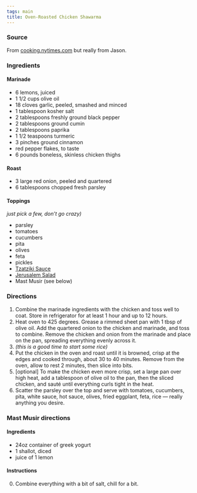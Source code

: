 ```yaml
---
tags: main
title: Oven-Roasted Chicken Shawarma
---
```


### Source
From [cooking.nytimes.com](cooking.nytimes.com) but really from Jason.

### Ingredients

#### Marinade
* 6 lemons, juiced
* 1 1/2 cups olive oil
* 18 cloves garlic, peeled, smashed and minced
* 1 tablespoon kosher salt
* 2 tablespoons freshly ground black pepper
* 2 tablespoons ground cumin
* 2 tablespoons paprika
* 1 1/2 teaspoons turmeric
* 3 pinches ground cinnamon
* red pepper flakes, to taste
* 6 pounds boneless, skinless chicken thighs

#### Roast
* 3 large red onion, peeled and quartered
* 6 tablespoons chopped fresh parsley

#### Toppings

_just pick a few, don’t go crazy)_

* parsley
* tomatoes
* cucumbers
* pita
* olives
* feta
* pickles
* [Tzatziki Sauce](https://www.loveandlemons.com/tzatziki-sauce/#wprm-recipe-container-43122)
* [Jerusalem Salad](https://thewanderlustkitchen.com/jerusalem-salad/)
* Mast Musir (see below) 

### Directions
1. Combine the marinade ingredients with the chicken and toss well to coat. Store in refrigerator for at least 1 hour and up to 12 hours.
0. Heat oven to 425 degrees. Grease a rimmed sheet pan with 1 tbsp of olive oil. Add the quartered onion to the chicken and marinade, and toss to combine. Remove the chicken and onion from the marinade and place on the pan, spreading everything evenly across it.
0. _(this is a good time to start some rice)_
0. Put the chicken in the oven and roast until it is browned, crisp at the edges and cooked through, about 30 to 40 minutes. Remove from the oven, allow to rest 2 minutes, then slice into bits.
0. [optional] To make the chicken even more crisp, set a large pan over high heat, add a tablespoon of olive oil to the pan, then the sliced chicken, and sauté until everything curls tight in the heat.
0. Scatter the parsley over the top and serve with tomatoes, cucumbers, pita, white sauce, hot sauce, olives, fried eggplant, feta, rice — really anything you desire.

### Mast Musir directions

#### Ingredients

* 24oz container of greek yogurt
* 1 shallot, diced
* juice of 1 lemon

#### Instructions

0. Combine everything with a bit of salt, chill for a bit.

